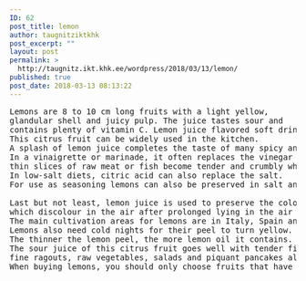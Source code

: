 ```yaml
---
ID: 62
post_title: lemon
author: taugnitziktkhk
post_excerpt: ""
layout: post
permalink: >
  http://taugnitz.ikt.khk.ee/wordpress/2018/03/13/lemon/
published: true
post_date: 2018-03-13 08:13:22
---
```

<pre id="tw-target-text" class="tw-data-text tw-ta tw-text-small" dir="ltr" data-placeholder="Übersetzung" data-fulltext=""><span lang="en">Lemons are 8 to 10 cm long fruits with a light yellow, 
glandular shell and juicy pulp. The juice tastes sour and 
contains plenty of vitamin C. Lemon juice flavored soft drinks and food. 
This citrus fruit can be widely used in the kitchen. 
A splash of lemon juice completes the taste of many spicy and above all sweet dishes. 
In a vinaigrette or marinade, it often replaces the vinegar and 
thin slices of raw meat or fish become tender and crumbly when put into lemon juice. 
In low-salt diets, citric acid can also replace the salt. 
For use as seasoning lemons can also be preserved in salt and vinegar.

Last but not least, lemon juice is used to preserve the color of cut fruits and vegetables, 
which discolour in the air after prolonged lying in the air and become unsightly. 
The main cultivation areas for lemons are in Italy, Spain and the USA. 
Lemons also need cold nights for their peel to turn yellow. 
The thinner the lemon peel, the more lemon oil it contains. 
The sour juice of this citrus fruit goes well with tender fish, 
fine ragouts, raw vegetables, salads and piquant pancakes all over breadcrumbs or refined mayonnaise. 
When buying lemons, you should only choose fruits that have a uniform color and no shriveled shell.</span></pre>